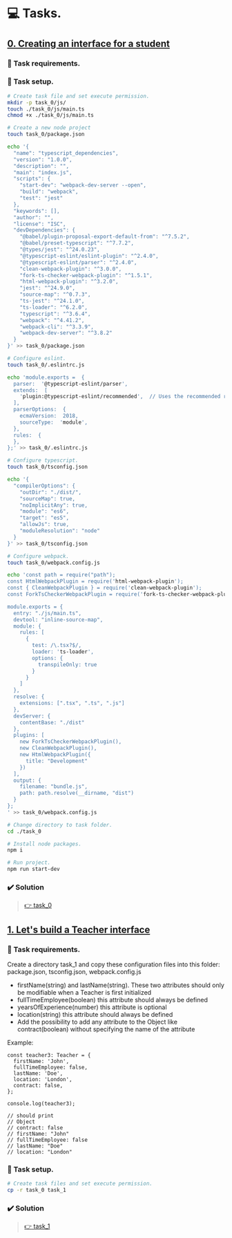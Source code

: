 # :computer: Tasks.
## [0. Creating an interface for a student](task_0/js/main.ts)
### :page_with_curl: Task requirements.

### :wrench: Task setup.
```bash
# Create task file and set execute permission.
mkdir -p task_0/js/
touch ./task_0/js/main.ts
chmod +x ./task_0/js/main.ts

# Create a new node project
touch task_0/package.json

echo '{
  "name": "typescript_dependencies",
  "version": "1.0.0",
  "description": "",
  "main": "index.js",
  "scripts": {
    "start-dev": "webpack-dev-server --open",
    "build": "webpack",
    "test": "jest"
  },
  "keywords": [],
  "author": "",
  "license": "ISC",
  "devDependencies": {
    "@babel/plugin-proposal-export-default-from": "^7.5.2",
    "@babel/preset-typescript": "^7.7.2",
    "@types/jest": "^24.0.23",
    "@typescript-eslint/eslint-plugin": "^2.4.0",
    "@typescript-eslint/parser": "^2.4.0",
    "clean-webpack-plugin": "^3.0.0",
    "fork-ts-checker-webpack-plugin": "^1.5.1",
    "html-webpack-plugin": "^3.2.0",
    "jest": "^24.9.0",
    "source-map": "^0.7.3",
    "ts-jest": "^24.1.0",
    "ts-loader": "^6.2.0",
    "typescript": "^3.6.4",
    "webpack": "^4.41.2",
    "webpack-cli": "^3.3.9",
    "webpack-dev-server": "^3.8.2"
  }
}' >> task_0/package.json

# Configure eslint.
touch task_0/.eslintrc.js

echo 'module.exports =  {
  parser:  '@typescript-eslint/parser',
  extends:  [
    'plugin:@typescript-eslint/recommended',  // Uses the recommended rules from @typescript-eslint/eslint-plugin
  ],
  parserOptions:  {
    ecmaVersion:  2018,
    sourceType:  'module',
  },
  rules:  {
  },
};' >> task_0/.eslintrc.js

# Configure typescript.
touch task_0/tsconfig.json

echo '{
  "compilerOptions": {
    "outDir": "./dist/",
    "sourceMap": true,
    "noImplicitAny": true,
    "module": "es6",
    "target": "es5",
    "allowJs": true,
    "moduleResolution": "node"
  }
}' >> task_0/tsconfig.json

# Configure webpack.
touch task_0/webpack.config.js

echo 'const path = require("path");
const HtmlWebpackPlugin = require('html-webpack-plugin');
const { CleanWebpackPlugin } = require('clean-webpack-plugin');
const ForkTsCheckerWebpackPlugin = require('fork-ts-checker-webpack-plugin');

module.exports = {
  entry: "./js/main.ts",
  devtool: "inline-source-map",
  module: {
    rules: [
      {
        test: /\.tsx?$/,
        loader: 'ts-loader',
        options: {
          transpileOnly: true
        }
      }
    ]
  },
  resolve: {
    extensions: [".tsx", ".ts", ".js"]
  },
  devServer: {
    contentBase: "./dist"
  },
  plugins: [
    new ForkTsCheckerWebpackPlugin(),
    new CleanWebpackPlugin(),
    new HtmlWebpackPlugin({
      title: "Development"
    })
  ],
  output: {
    filename: "bundle.js",
    path: path.resolve(__dirname, "dist")
  }
};
' >> task_0/webpack.config.js

# Change directory to task folder.
cd ./task_0

# Install node packages.
npm i

# Run project.
npm run start-dev
```

### :heavy_check_mark: Solution
> [:point_right: task_0](task_0)

## [1. Let's build a Teacher interface](task_1)
### :page_with_curl: Task requirements.
Create a directory task_1 and copy these configuration files into this folder: package.json, tsconfig.json, webpack.config.js

  * firstName(string) and lastName(string). These two attributes should only be modifiable when a Teacher is first initialized
  *  fullTimeEmployee(boolean) this attribute should always be defined
  *  yearsOfExperience(number) this attribute is optional
  *  location(string) this attribute should always be defined
  *  Add the possibility to add any attribute to the Object like contract(boolean) without specifying the name of the attribute

Example:
```
const teacher3: Teacher = {
  firstName: 'John',
  fullTimeEmployee: false,
  lastName: 'Doe',
  location: 'London',
  contract: false,
};

console.log(teacher3);

// should print
// Object
// contract: false
// firstName: "John"
// fullTimeEmployee: false
// lastName: "Doe"
// location: "London"
```

### :wrench: Task setup.
```bash
# Create task files and set execute permission.
cp -r task_0 task_1
```

### :heavy_check_mark: Solution
> [:point_right: task_1](task_1)

